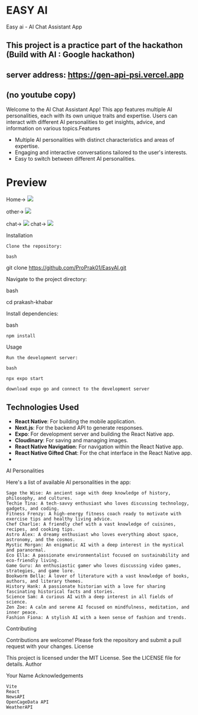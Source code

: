 # EASY AI
Easy ai -  AI Chat Assistant App
## This project is a practice part of the hackathon (Build with AI : Google hackathon)
## server address: https://gen-api-psi.vercel.app
## (no youtube copy)
Welcome to the AI Chat Assistant App! This app features multiple AI personalities, each with its own unique traits and expertise. Users can interact with different AI personalities to get insights, advice, and information on various topics.Features

- Multiple AI personalities with distinct characteristics and areas of expertise.
- Engaging and interactive conversations tailored to the user's interests.
- Easy to switch between different AI personalities.

# Preview
Home->
![](images/home3.PNG)

other->
![](images/home4.PNG)

chat->
![](images/chat3.PNG)
chat->
![](images/chat4.PNG)


Installation

    Clone the repository:

    bash

git clone https://github.com/ProPrak01/EasyAI.git

Navigate to the project directory:

bash

cd prakash-khabar

Install dependencies:

bash

    npm install

Usage

    Run the development server:

    bash

    npx expo start

    download expo go and connect to the development server
    
## Technologies Used

- **React Native**: For building the mobile application.
- **Next.js**: For the backend API to generate responses.
- **Expo**: For development server and building the React Native app.
- **Cloudinary**: For saving and managing images.
- **React Native Navigation**: For navigation within the React Native app.
- **React Native Gifted Chat**: For the chat interface in the React Native app.
- 

AI Personalities

Here's a list of available AI personalities in the app:

    Sage the Wise: An ancient sage with deep knowledge of history, philosophy, and cultures.
    Techie Tina: A tech-savvy enthusiast who loves discussing technology, gadgets, and coding.
    Fitness Frenzy: A high-energy fitness coach ready to motivate with exercise tips and healthy living advice.
    Chef Charlie: A friendly chef with a vast knowledge of cuisines, recipes, and cooking tips.
    Astro Alex: A dreamy enthusiast who loves everything about space, astronomy, and the cosmos.
    Mystic Morgan: An enigmatic AI with a deep interest in the mystical and paranormal.
    Eco Ella: A passionate environmentalist focused on sustainability and eco-friendly living.
    Game Guru: An enthusiastic gamer who loves discussing video games, strategies, and game lore.
    Bookworm Bella: A lover of literature with a vast knowledge of books, authors, and literary themes.
    History Hank: A passionate historian with a love for sharing fascinating historical facts and stories.
    Science Sam: A curious AI with a deep interest in all fields of science.
    Zen Zoe: A calm and serene AI focused on mindfulness, meditation, and inner peace.
    Fashion Fiona: A stylish AI with a keen sense of fashion and trends.

    
Contributing

Contributions are welcome! Please fork the repository and submit a pull request with your changes.
License

This project is licensed under the MIT License. See the LICENSE file for details.
Author

Your Name
Acknowledgements

    Vite
    React
    NewsAPI
    OpenCageData API
    WeatherAPI


